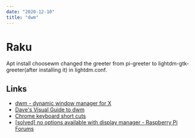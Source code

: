 ```yaml
---
date: "2020-12-10"
title: "dwm"
---
```

<!-- markdownlint-disable MD025 -->
# Raku
<!-- markdownlint-enable MD025 -->

Apt install choosewm
changed the greeter from pi-greeter to lightdm-gtk-greeter(after installing it) in lightdm.conf.

## Links
<!-- markdownlint-disable MD034 -->
* [dwm - dynamic window manager for X](https://dwm.suckless.org/)
* [Dave's Visual Guide to dwm](http://ratfactor.com/dwm)
* [Chrome keyboard short cuts](https://support.google.com/chrome/answer/157179?hl=en)
* [[solved] no options available with display manager - Raspberry Pi Forums](https://www.raspberrypi.org/forums/viewtopic.php?t=256950)

<!-- markdownlint-enable MD034 -->

